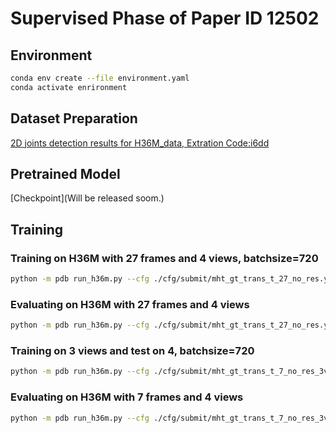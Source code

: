# Supervised Phase of Paper ID 12502
## Environment
```bash
conda env create --file environment.yaml
conda activate enrironment
```
## Dataset Preparation
[2D joints detection results for H36M_data, Extration Code:i6dd ](https://pan.baidu.com/s/1Wu6XEEuAtQLpttIAYQaE4Q?pwd=i6dd)
## Pretrained Model
[Checkpoint](Will be released soom.)
## Training
### Training on H36M with 27 frames and 4 views, batchsize=720
```bash
python -m pdb run_h36m.py --cfg ./cfg/submit/mht_gt_trans_t_27_no_res.yaml --gpu 1,2,3,4,5,6 
```
### Evaluating on H36M with 27 frames and 4 views
```bash
python -m pdb run_h36m.py --cfg ./cfg/submit/mht_gt_trans_t_27_no_res.yaml --eval --checkpoint ./where_you_put_checkpoint/model.bin --gpu 1,2,3,4,5,6 --n_frames 27  --eval_batch_size 360 --eval_n_frames 27
```
### Training on 3 views and test on 4, batchsize=720 
```bash
python -m pdb run_h36m.py --cfg ./cfg/submit/mht_gt_trans_t_7_no_res_3view.yaml --gpu 1,2,3,4,5,6
```
### Evaluating on H36M with 7 frames and 4 views
```bash
python -m pdb run_h36m.py --cfg ./cfg/submit/mht_gt_trans_t_7_no_res_3view.yaml --eval --checkpoint ./where_you_put_checkpoint/model.bin --gpu 0,1,2,3 --n_frames 7  --eval_batch_size 360 --eval_n_frames 7
```


